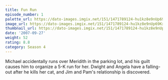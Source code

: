 ```yaml
---
title: Fun Run
episode_number: 1
palette_url: https://dato-images.imgix.net/151/1471789124-hu1kz8e9nUp69Kxgm6M6ItUJJFq.jpg?ixlib=rb-1.1.0&ch=DPR%2CWidth&auto=enhance&palette=json
image_url: https://dato-images.imgix.net/151/1471789124-hu1kz8e9nUp69Kxgm6M6ItUJJFq.jpg?ixlib=rb-1.1.0&ch=DPR%2CWidth&auto=compress%2Cformat&w=500
thumbnail_url: https://dato-images.imgix.net/151/1471789124-hu1kz8e9nUp69Kxgm6M6ItUJJFq.jpg?ixlib=rb-1.1.0&ch=DPR%2CWidth&auto=enhance&w=500&h=280&fit=crop&fm=jpg
date: '2007-09-27'
weight: 52
rating: 8.8
category: Season 4
---
```


Michael accidentally runs over Meridith in the parking lot, and his guilt causes him to organize a 5-K run for her. Dwight and Angela have a falling-out after he kills her cat, and Jim and Pam's relationship is discovered.